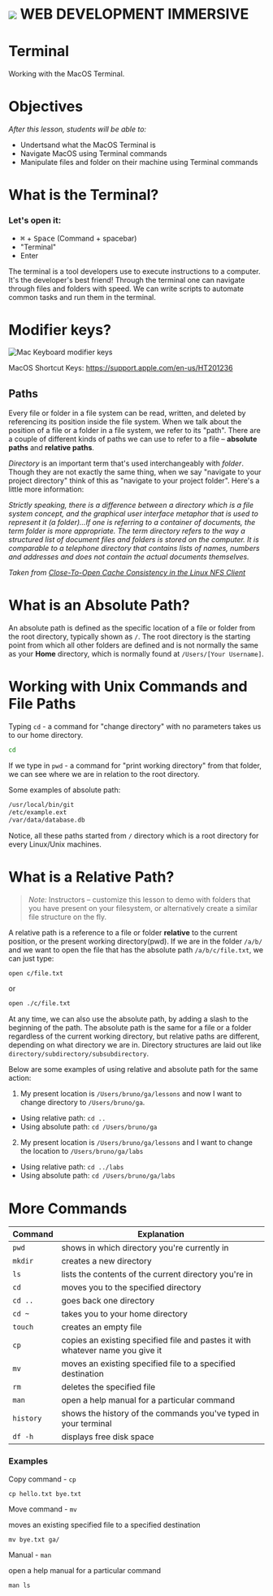 # ![](https://ga-dash.s3.amazonaws.com/production/assets/logo-9f88ae6c9c3871690e33280fcf557f33.png)  WEB DEVELOPMENT IMMERSIVE


# Terminal
Working with the MacOS Terminal.


# Objectives
*After this lesson, students will be able to:*
- Undertsand what the MacOS Terminal is
- Navigate MacOS using Terminal commands
- Manipulate files and folder on their machine using Terminal commands


# What is the Terminal?

### Let's open it:


- <kbd>⌘</kbd> + <kbd>Space</kbd> (Command + spacebar)
- "Terminal"
- Enter

The terminal is a tool developers use to execute instructions to a computer. It's the developer's best friend! Through the terminal one can navigate through files and folders with speed. We can write scripts to automate common tasks and run them in the terminal.

# Modifier keys? 
![Mac Keyboard modifier keys](https://cdn.osxdaily.com/wp-content/uploads/2018/01/apple-keyboard-modifier-keys.jpg)

MacOS Shortcut Keys: https://support.apple.com/en-us/HT201236

## Paths

Every file or folder in a file system can be read, written, and deleted by referencing its position inside the file system. When we talk about the position of a file or a folder in a file system, we refer to its "path". There are a couple of different kinds of paths we can use to refer to a file – **absolute paths** and **relative paths**.

*Directory* is an important term that's used interchangeably with *folder*. Though they are not exactly the same thing, when we say "navigate to your project directory" think of this as "navigate to your project folder".  Here's a little more information:

_Strictly speaking, there is a difference between a directory which is a file system concept, and the graphical user interface metaphor that is used to represent it (a folder)...If one is referring to a container of documents, the term folder is more appropriate. The term directory refers to the way a structured list of document files and folders is stored on the computer. It is comparable to a telephone directory that contains lists of names, numbers and addresses and does not contain the actual documents themselves._

*Taken from [Close-To-Open Cache Consistency in the Linux NFS Client](http://www.citi.umich.edu/projects/nfs-perf/results/cel/dnlc.html)*

# What is an Absolute Path?

An absolute path is defined as the specific location of a file or folder from the root directory, typically shown as `/`. The root directory is the starting point from which all other folders are defined and is not normally the same as your **Home** directory, which is normally found at `/Users/[Your Username]`.

# Working with Unix Commands and File Paths

Typing `cd` - a command for "change directory" with no parameters takes us to our home directory.

```bash
cd
```

If we type in `pwd` - a command for "print working directory" from that folder, we can see where we are in relation to the root directory.

Some examples of absolute path:

```bash
/usr/local/bin/git
/etc/example.ext
/var/data/database.db

```

Notice, all these paths started from `/` directory which is a root directory for every Linux/Unix machines.

# What is a Relative Path?
> *Note:* Instructors – customize this lesson to demo with folders that you have present on your filesystem, or alternatively create a similar file structure on the fly.

A relative path is a reference to a file or folder **relative** to the current position, or the present working directory(pwd). If we are in the folder `/a/b/` and we want to open the file that has the absolute path `/a/b/c/file.txt`, we can just type:

```bash
open c/file.txt
```

or

```bash
open ./c/file.txt
```

At any time, we can also use the absolute path, by adding a slash to the beginning of the path. The absolute path is the same for a file or a folder regardless of the current working directory, but relative paths are different, depending on what directory we are in.  Directory structures are laid out like `directory/subdirectory/subsubdirectory`.

Below are some examples of using relative and absolute path for the same action:


1. My present location is `/Users/bruno/ga/lessons` and now I want to change directory to `/Users/bruno/ga`.

  * Using relative path: `cd ..`
  * Using absolute path: `cd /Users/bruno/ga`

2. My present location is `/Users/bruno/ga/lessons` and I want to change the location to `/Users/bruno/ga/labs`

  * Using relative path: `cd ../labs`
  * Using absolute path: `cd /Users/bruno/ga/labs`

# More Commands

| Command   | Explanation                                                                     |
|-----------|---------------------------------------------------------------------------------|
| `pwd`     | shows in which directory you're currently in                                    |
| `mkdir`   | creates a new directory                                                         |
| `ls`      | lists the contents of the current directory you're in                           |
| `cd`      | moves you to the specified directory                                            |
| `cd ..`   | goes back one directory                                                         |
| `cd ~`    | takes you to your home directory                                                |
| `touch`   | creates an empty file                                                           |
| `cp`      | copies an existing specified file and pastes it with whatever name you give it  |
| `mv`      | moves an existing specified file to a specified destination                     |
| `rm`      | deletes the specified file                                                      |
| `man`     | open a help manual for a particular command                                     |
| `history` | shows the history of the commands you've typed in your terminal                 |
| `df -h`   | displays free disk space                                                        |

### Examples

Copy command - `cp`

`cp hello.txt bye.txt`


Move command - `mv`

moves an existing specified file to a specified destination

`mv bye.txt ga/`


Manual - `man`

open a help manual for a particular command

`man ls`


